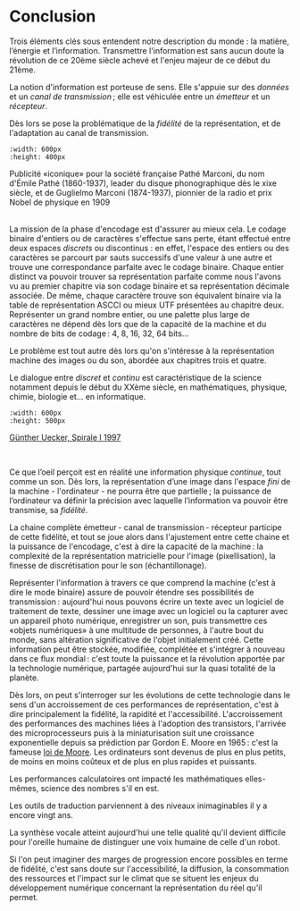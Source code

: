 
# Conclusion

Trois éléments clés sous entendent notre description du monde : la matière, l’énergie et l’information. 
Transmettre l'information est sans aucun doute la révolution de ce 20ème siècle achevé et l'enjeu majeur de ce début du 21ème.

La notion d'information est porteuse de sens. Elle s'appuie sur des *données* et un *canal de transmission* ; elle est véhiculée entre un *émetteur* et un *récepteur*. 

Dès lors se pose la problématique de la *fidélité* de la représentation, et de l'adaptation au canal de transmission.




```{image} media/la-voix-de-son-maitre_1956.jpg
:width: 600px
:height: 400px
```
Publicité «iconique» pour la société française Pathé Marconi, du nom d'Émile Pathé (1860-1937), leader du disque phonographique dès le xixe siècle, et de Guglielmo Marconi (1874-1937), pionnier de la radio et prix Nobel de physique en 1909 
<br> <br>

La mission de la phase d'encodage est d'assurer au mieux cela. Le codage binaire d'entiers ou de caractères s'effectue sans perte, étant effectué entre deux espaces *discrets* ou discontinus : en effet, l'espace des entiers ou des caractères se parcourt par sauts successifs d'une valeur à une autre et trouve une correspondance parfaite avec le codage binaire. Chaque entier distinct va pouvoir trouver sa représentation parfaite comme nous l'avons vu au premier chapitre via son codage binaire et sa représentation décimale associée. De même, chaque caractère trouve son équivalent binaire via la table de représentation ASCCI ou mieux UTF présentées au chapitre deux. Représenter un grand nombre entier, ou une palette plus large de caractères ne dépend dès lors que de la capacité de la machine et du nombre de bits de codage : 4, 8, 16, 32, 64 bits...

Le problème est tout autre dès lors qu'on s'intéresse à la représentation machine des images ou du son, abordée aux chapitres trois et quatre.

Le dialogue entre *discret* et *continu* est caractéristique de la science notamment depuis le début du XXème siècle, en mathématiques, physique, chimie, biologie et... en informatique.


```{image} media/image_3.png
:width: 600px
:height: 500px
```
[Günther Uecker, Spirale I 1997](https://www.echosciences-grenoble.fr/articles/l-artiste-gunther-uecker-avec-ses-tableaux-de-clous-rencontre-le-discret-et-le-continu-de-la-science)

<br>
 

Ce que l’oeil perçoit est en réalité une information physique *continue*, tout comme un son. Dès lors, la représentation d’une image dans l'espace *fini* de la machine - l'ordinateur - ne pourra être que partielle ; la puissance de l’ordinateur va définir la précision avec laquelle l’information va pouvoir être transmise, sa *fidélité*.

La chaine complète émetteur - canal de transmission - récepteur participe de cette fidélité, et tout se joue alors dans l'ajustement entre cette chaine et la puissance de l'encodage, c'est à dire la capacité de la machine : la complexité de la représentation matricielle pour l'image (pixellisation), la finesse de discrétisation pour le son (échantillonage).



Représenter l'information à travers ce que comprend la machine (c'est à dire le mode binaire) assure de pouvoir étendre ses possibilités de transmission : aujourd'hui nous pouvons écrire un texte avec un logiciel de traitement de texte, dessiner une image avec un logiciel ou la capturer avec un appareil photo numérique, enregistrer un son, puis transmettre ces «objets numériques» à une multitude de personnes, à l'autre bout du monde, sans altération significative de l'objet initialement créé. Cette information peut être stockée, modifiée, complétée et s'intégrer à nouveau dans ce flux mondial : c'est toute la puissance et la révolution apportée par la technologie numérique, partagée aujourd'hui sur la quasi totalité de la planète.

Dès lors, on peut s'interroger sur les évolutions de cette technologie dans le sens d'un accroissement de ces performances de représentation, c'est à dire principalement la fidélité, la rapidité et l'accessibilité.
L'accroissement des performances des machines liées à l'adoption des transistors, l'arrivée des microprocesseurs puis à la miniaturisation suit une croissance exponentielle depuis sa prédiction par Gordon E. Moore en 1965 : c'est la fameuse [loi de Moore](https://fr.wikipedia.org/wiki/Loi_de_Moore). Les ordinateurs sont devenus de plus en plus petits, de moins en moins coûteux et de plus en plus rapides et puissants.

Les performances calculatoires ont impacté les mathématiques elles-mêmes, science des nombres s'il en est.

Les outils de traduction parviennent à des niveaux inimaginables il y a encore vingt ans.

La synthèse vocale atteint aujourd'hui une telle qualité qu'il devient difficile pour l'oreille humaine de distinguer une voix humaine de celle d'un robot.

Si l'on peut imaginer des marges de progression encore possibles en terme de fidélité, c'est sans doute sur l'accessibilité, la diffusion, la consommation des ressources et l'impact sur le climat que se situent les enjeux du développement numérique concernant la représentation du réel qu'il permet.




